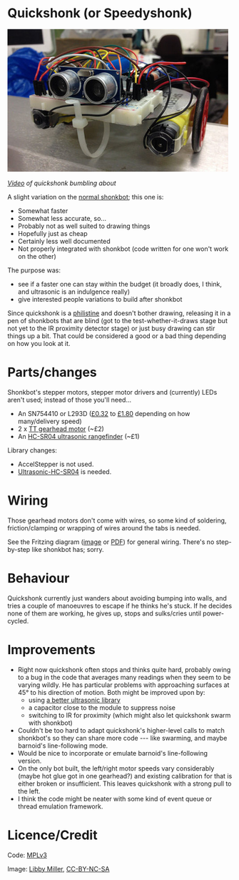 # Quickshonk (or Speedyshonk)

![Quickshonk from the front](doc/front.jpg)

*[Video](https://secure.flickr.com/photos/nicecupoftea/19958858401/) of quickshonk bumbling about*

A slight variation on the [normal shonkbot](https://github.com/jarkman/shonkbot);
this one is:

 * Somewhat faster
 * Somewhat less accurate, so...
 * Probably not as well suited to drawing things
 * Hopefully just as cheap
 * Certainly less well documented
 * Not properly integrated with shonkbot (code written for one won't work on
   the other)

The purpose was:

 * see if a faster one can stay within the budget (it broadly does, I think,
   and ultrasonic is an indulgence really)
 * give interested people variations to build after shonkbot

Since quickshonk is a [philistine](https://en.wikipedia.org/wiki/Philistinism)
and doesn't bother drawing, releasing it in a pen of shonkbots that are blind
(got to the test-whether-it-draws stage but not yet to the IR proximity detector
stage) or just busy drawing can stir things up a bit.  That could be considered
a good or a bad thing depending on how you look at it.

# Parts/changes

Shonkbot's stepper motors, stepper motor drivers and (currently) LEDs
aren't used; instead of those you'll need...

 * An SN754410 or L293D ([£0.32](http://www.ebay.co.uk/itm/141663342419) to
   [£1.80](http://www.hobbytronics.co.uk/h-bridge-driver-sn754410) depending
   on how many/delivery speed)
 * 2 x [TT gearhead motor](http://www.ebay.co.uk/itm/391083333774) (~£2)
 * An [HC-SR04 ultrasonic rangefinder](http://www.ebay.co.uk/itm/301559167417) (~£1)

Library changes:

 * AccelStepper is not used.
 * [Ultrasonic-HC-SR04](https://github.com/JRodrigoTech/Ultrasonic-HC-SR04) is
   needed.

# Wiring

Those gearhead motors don't come with wires, so some kind of soldering,
friction/clamping or wrapping of wires around the tabs is needed.

See the Fritzing diagram ([image](doc/quickshonk_bb.png?raw=true) or
[PDF](doc/quickshonk_bb.pdf)) for general wiring.  There's
no step-by-step like shonkbot has; sorry.

# Behaviour

Quickshonk currently just wanders about avoiding bumping into walls, and tries
a couple of manoeuvres to escape if he thinks he's stuck.  If he decides none
of them are working, he gives up, stops and sulks/cries until power-cycled.

# Improvements

 * Right now quickshonk often stops and thinks quite hard, probably owing to a
   bug in the code that averages many readings when they seem to be varying
   wildly.  He has particular problems with approaching surfaces at 45&deg; to
   his direction of motion.  Both might be improved upon by:
    * using [a better ultrasonic library](https://code.google.com/p/arduino-new-ping/)
    * a capacitor close to the module to suppress noise
    * switching to IR for proximity (which might also let quickshonk swarm
      with shonkbot)
 * Couldn't be too hard to adapt quickshonk's higher-level calls to match
   shonkbot's so they can share more code --- like swarming, and maybe
   barnoid's line-following mode.
 * Would be nice to incorporate or emulate barnoid's line-following version.
 * On the only bot built, the left/right motor speeds vary considerably (maybe
   hot glue got in one gearhead?) and existing calibration for that is either
   broken or insufficient.  This leaves quickshonk with a strong pull to the
   left.
 * I think the code might be neater with some kind of event queue or
   thread emulation framework.

# Licence/Credit

Code: [MPLv3](https://www.mozilla.org/MPL/2.0/)

Image: [Libby Miller](https://secure.flickr.com/photos/nicecupoftea/19372033234/in/photostream/), [CC-BY-NC-SA](https://creativecommons.org/licenses/by-nc-sa/2.0/)

